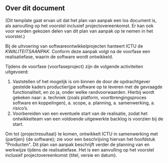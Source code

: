 ## Over dit document

{Dit template gaat ervan uit dat het plan van aanpak een los document is, als aanvulling op het voorstel inclusief projectovereenkomst. Er kan ook voor worden gekozen delen van dit plan van aanpak op te nemen in het voorstel.}

Bij de uitvoering van softwareontwikkelprojecten hanteert ICTU de $KWALITEITSAANPAK$. Conform deze aanpak volgt na de voorfase een realisatiefase, waarin de software wordt ontwikkeld.

Tijdens de voorfase {voorfaseproject} zijn de volgende activiteiten uitgevoerd:

1. Vaststellen of het mogelijk is om binnen de door de opdrachtgever gestelde kaders productierijpe software op te leveren met de gevraagde functionaliteit, en zo ja, onder welke randvoorwaarden. Hierbij wordt gekeken naar:
    a. techniek (zoals platform, voortbrengingsproces software en koppelingen),
    a. scope,
    a. planning,
    a. samenwerking,
    a. risico’s.
1. Voorbereiden van een eventuele start van de realisatie, zodat het ontwikkelteam van een voldoende uitgewerkte backlog is voorzien bij de start.

Om tot {projectresultaat} te komen, ontwikkelt ICTU in samenwerking met {partijen} {de software}; zie voor een beschrijving hiervan het hoofdstuk "Producten". Dit plan van aanpak beschrijft verder de planning van en werkwijze tijdens de realisatiefase. Het is een aanvulling op het voorstel inclusief projectovereenkomst {titel, versie en datum}.
